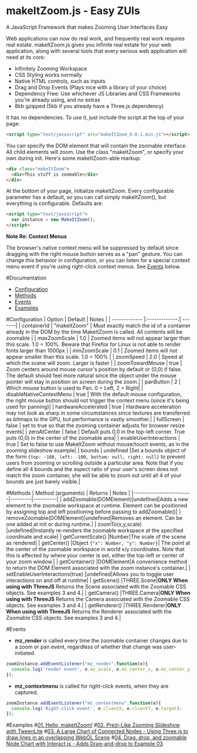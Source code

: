 # makeItZoom.js - Easy ZUIs
A JavaScript Framework that makes Zooming User Interfaces Easy

Web applications can now do real work, and frequently real work requires real estate. makeItZoom.js gives you infinite real estate for your web application, along with several tools that every serious web application will need at its core:

- Infinitely Zooming Workspace
- CSS Styling works normally
- Native HTML controls, such as inputs
- Drag and Drop Events (Plays nice with a library of your choice)
- Dependency Free: Use whichever JS Libraries and CSS Frameworks you're already using, and no extras
- 8kb gzipped (5kb if you already have a Three.js dependency)

It has no dependencies. To use it, just include the script at the top of your page:

```HTML
<script type="text/javascript" src="makeItZoom_0.0.1.min.js"></script>
```

You can specify the DOM element that will contain the zoomable interface. All child elements will zoom. Use the class "makeItZoom", or specify your own during init. Here's some makeItZoom-able markup:

```HTML
<div class="makeItZoom">
  <div>This stuff is zoomable</div>
</div>
```

At the bottom of your page, initialize makeItZoom. Every configurable parameter has a default, so you can call simply makeItZoom(), but everything is configurable. Defaults are:

```HTML
<script type="text/javascript">
  var instance = new MakeItZoom();
</script>
```

**Note Re: Context Menus**

The browser's native context menu will be suppressed by default since dragging with the right mouse button serves as a "pan" gesture. You can change this behavior in configuration, or you can listen for a special context menu event if you're using right-click context menus. See [Events](#Events) below.

#Documentation
- [Configuration](#Configuration)
- [Methods](#Methods)
- [Events](#Events)
- [Examples](#Examples)

#Configuration
|      Option   |   Default     |  Notes |
| ------------- |:-------------:| -------|
|  containerId  | "makeItZoom"  | Must exactly match the id of a container already in the DOM by the time MakeItZoom is called. All contents will be zoomable |
| maxZoomScale |  1.0  | Zoomed items will not appear larger than this scale. 1.0 = 100%. Beware that Firefox for Linux is not able to render fonts larger than 1000px |
| minZoomScale |  0.1  | Zoomed items will not appear smaller than this scale. 1.0 = 100% |
| zoomSpeed |  2.0  | Speed at which the scene will zoom. Larger is faster |
| zoomTowardMouse | true | Zoom centers around mouse cursor's position by default or (0,0) if false. The default should feel more natural since the object under the mouse pointer will stay in position on screen during the zoom.|
| panButton |  2  | Which mouse button is used to Pan. 0 = Left, 2 = Right|
| disableNativeContextMenu | true | With the default mouse configuration, the right mouse button should not trigger the context menu (since it's being used for panning)|
| hardwareAccelerated | true | Hardware acceleration may not look as sharp in some circumstances since textures are transferred as bitmaps to the GPU, but performance is vastly smoother.|
| fullScreen | false | set to true so that the zooming container adjusts for browser resize events|
| zeroAtCenter |  false | Default puts 0,0 in the top-left corner. True puts (0,0) in the center of the zoomable area|
| enableUserInteractions | true  | Set to false to use MakeItZoom without mouse/touch events, as in the zooming slideshow example|
| bounds | undefined |Set a bounds object of the form ```{top: -100, left: -100, bottom: null, right: null}``` to prevent users from zooming or scrolling outside a particular area. Note that if you define all 4 bounds and the aspect ratio of your user's screen does not match the zoom container, she will be able to zoom out until all 4 of your bounds are just barely visible.|

#Methods
|      Method (arguments) | Returns |    Notes |
|-------------------------|---------|----------|
| addZoomable(DOMElement)|undefined|Adds a new element to the zoomable workspace at runtime. Element can be positioned by assigning top and left positioning before passing to addZoomable()|
| removeZoomable(DOMElement)|undefined|Removes an element. Can be one added at init or during runtime.|
| zoomTo(x,y,scale) |undefined|Instantly re-renders the zoomable workspace at the specified coordinate and scale|
| getCurrentScale() |Number|The scale of the scene as rendered|
| getCenter() |Object ```{"x": Number, "y": Number}```| The point at the center of the zoomable workspace in world x/y coordinates. Note that this is affected by where your center is set, either the top-left or center of your zoom window.|
| getContainer() |DOMElement|A convenience method to return the DOM Element associated with the zoom instance's container.|
| setEnableUserInteractions(true) |undefined|Allows you to toggle user interactions on and off at runtime|
| getScene() |THREE.Scene|**ONLY When using with ThreeJS** Returns the Scene associated with the Zoomable CSS objects. See examples 3 and 4.|
| getCamera() |THREE.Camera|**ONLY When using with ThreeJS** Returns the Camera associated with the Zoomable CSS objects. See examples 3 and 4.|
| getRenderer() |THREE.Renderer|**ONLY When using with ThreeJS** Returns the Renderer associated with the Zoomable CSS objects. See examples 3 and 4.|

#Events
- **mz_render** is called every time the zoomable container changes due to a zoom or pan event, regardless of whether that change was user-initiated.
```JavaScript
zoomInstance.addEventListener("mz_render",function(e){
  console.log('render event', e.mz_scale, e.mz_center_x, e.mz_center_y);
});
```
- **mz_contextmenu** is called for right-click events, when they are captured.
```JavaScript
zoomInstance.addEventListener("mz_contextmenu",function(e){
  console.log('Right-click event', e.clientX, e.clientY, e.target);
});
```

#Examples
#[01. Hello, makeItZoom!](http://strandedcity.github.io/makeItZoom/demo/01_hello_zoom.html)
#[02. Prezi-Like Zooming Slideshow with TweenLite](http://strandedcity.github.io/makeItZoom/demo/02_zooming_slideshow.html)
#[03. A Large Chart of Connected Nodes - Using Three.js to draw lines in an overlapping WebGL Scene](http://strandedcity.github.io/makeItZoom/demo/03_node_map.html)
#[04. Drag, drop, and zoomable Node Chart with Interact.js - Adds Drag-and-drop to Example 03](http://strandedcity.github.io/makeItZoom/demo/04_draggable_node_map.html)
